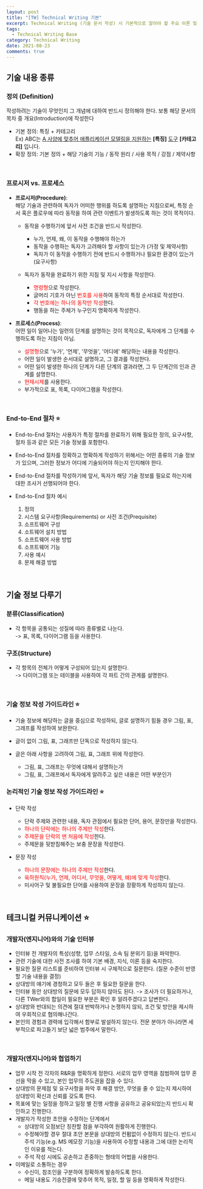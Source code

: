 ```yaml
---
layout: post
title: "[TW] Technical Writing 기본"
excerpt: Technical Writing (기술 문서 작성) 시 기본적으로 알아야 할 주요 이론 및 규칙 등에 관하여
tags:
  - Technical Writing Base
category: Technical Writing
date: 2021-08-23
comments: true
---
```


## 기술 내용 종류


### 정의 (Definition)

작성하려는 기술이 무엇인지 그 개념에 대하여 반드시 정의해야 한다. 보통 해당 문서의 목차 중 개요(Introduction)에 작성한다

- 기본 정의: 특징 + 카테고리 <br>
  Ex) ABC는 <U>A 사양에 맞추어 애플리케이션 모델링을 지원하는</U> **[특징]** <U>도구</U> **[카테고리]** 입니다.
- 확장 정의: 기본 정의 + 해당 기술의 기능 / 동작 원리 / 사용 목적 / 강점 / 제약사항

<br>

### 프로시저 vs. 프로세스

- **프로시저(Procedure)**:
  <Br> 해당 기술과 관련하여 독자가 어떠한 행위를 하도록 설명하는 지침으로써, 특정 순서 혹은 플로우에 따라 동작을 하여 관련 이벤트가 발생하도록 하는 것이 목적이다.
    - 동작을 수행하기에 앞서 사전 조건을 반드시 작성한다.
      - 누가, 언제, 왜, 이 동작을 수행해야 하는가
      - 동작을 수행하는 독자가 고려해야 할 사항이 있는가 (가정 및 제약사항)
      - 독자가 이 동작을 수행하기 전에 반드시 수행하거나 필요한 환경이 있는가 (요구사항)

    - 독자가 동작을 완료하기 위한 지침 및 지시 사항을 작성한다.
      - <span style="color:red">명령형</span>으로 작성한다.
      - 글머리 기호가 아닌 <span style="color:red">번호를 사용</span>하여 동작의 특정 순서대로 작성한다.
      - <span style="color:red">각 번호에는 하나의 동작만 작성</span>한다.
      - 행동을 하는 주체가 누구인지 명확하게 작성한다.

- **프로세스(Process)**:
  <Br> 어떤 일이 일어나는 일련의 단계를 설명하는 것이 목적으로, 독자에게 그 단계를 수행하도록 하는 지침이 아님.
    - <span style="color:red">설명형</span>으로 '누가', '언제', '무엇을', '어디에' 해당하는 내용을 작성한다.
    - 어떤 일이 발생한 순서대로 설명하고, 그 결과를 작성한다.
    - 어떤 일이 발생한 하나의 단계가 다른 단계의 결과라면, 그 두 단계간의 인과 관계를 설명한다.
    - <span style="color:red">현재시제</span>를 사용한다. 
    - 부가적으로 표, 목록, 다이어그램을 작성한다.

<br>

### End-to-End 절차 ⭐

- End-to-End 절차는 사용자가 특정 절차를 완료하기 위해 필요한 정의, 요구사항, 절차 등과 같은 모든 기술 정보를 포함한다.
- End-to-End 절차를 정확하고 명확하게 작성하기 위해서는 어떤 종류의 기술 정보가 있으며, 그러한 정보가 어디에 기술되어야 하는지 인지해야 한다.
- End-to-End 절차를 작성하기에 앞서, 독자가 해당 기술 정보를 필요로 하는지에 대한 조사거 선행되어야 한다.

- End-to-End 절차 예시
  1. 정의
  2. 시스템 요구사항(Requirements) or 사전 조건(Prequisite)
  3. 소프트웨어 구성
  4. 소트웨어 설치 방법
  5. 소프트웨어 사용 방법
  6. 소프트웨어 기능
  7. 사용 예시
  8. 문제 해결 방법

<br>

## 기술 정보 다루기


### 분류(Classification)
- 각 항목을 공통되는 성질에 따라 종류별로 나눈다.
  <br> -> 표, 목록, 다이어그램 등을 사용한다.

### 구조(Structure)
- 각 항목의 전체가 어떻게 구성되어 있는지 설명한다.
  <br> -> 다이어그램 또는 테이블을 사용하여 각 파트 간의 관계를 설명한다.

<br>

### 기술 정보 작성 가이드라인 ⭐

- 기술 정보에 해당하는 글을 중심으로 작성하되, 글로 설명하기 힘들 경우 그림, 표, 그래프를 작성하여 보완한다.

- 글이 없이 그림, 표, 그래프만 단독으로 작성하지 않는다.

- 글은 아래 사항을 고려하여 그림, 표, 그래프 위에 작성한다.
  - 그림, 표, 그래프는 무엇에 대해서 설명하는가
  - 그림, 표, 그래프에서 독자에게 알려주고 싶은 내용은 어떤 부분인가

### 논리적인 기술 정보 작성 가이드라인 ⭐

- 단락 작성
  - 단락 주제와 관련한 내용, 독자 관점에서 필요한 단어, 용어, 문장만을 작성한다.
  - <span style="color:red">하나의 단락에는 하나의 주제만 작성</span>한다.
  - <span style="color:red">주제문을 단락의 맨 처음에 작성</span>한다.
  - 주제문을 뒷받침해주는 보충 문장을 작성한다.

- 문장 작성
  - <span style="color:red">하나의 문장에는 하나의 주제만 작성</span>한다.
  - <span style="color:red">육하원칙(누가, 언제, 어디서, 무엇을, 어떻게, 왜)에 맞게 작성</span>한다.
  - 미사어구 및 불필요한 단어를 사용하여 문장을 장황하게 작성하지 않는다.

<Br>

## 테크니컬 커뮤니케이션 ⭐


### 개발자(엔지니어)와의 기술 인터뷰

 - 인터뷰 전 개발자의 특성(성향, 업무 스타일, 소속 팀 분위기 등)을 파악한다.
 - 관련 기술에 대한 사전 조사를 하여 기본 배경, 지식, 이론 등을 숙지한다.
 - 필요한 질문 리스트를 준비하여 인터뷰 시 구체적으로 질문한다. (질문 수준이 반영할 기술 내용을 결정)
 - 상대방의 얘기에 경청하고 모두 들은 후 필요한 질문을 한다.  
 - 인터뷰 동안 상대방의 질문에 모두 답하지 않아도 된다. -> 조사가 더 필요하거나, 다른 TWer와의 합일이 필요한 부분은 확인 후 알려주겠다고 답변한다.
- 상대방와 반대되는 의견에 절대 반박하거나 논쟁하지 않되, 조건 및 방안을 제시하여 우회적으로 협의해나간다.
- 본인의 경험과 경력에 입각해서 함부로 발설하지 않는다. 전문 분야가 아니라면 세부적으로 파고들기 보단 넓은 범주에서 말한다.

<br>

### 개발자(엔지니어)와 협업하기

- 업무 시작 전 각자의 R&R을 명확하게 정한다. 서로의 업무 영역을 침범하여 업무 혼선을 막을 수 있고, 본인 업무의 주도권을 잡을 수 있다.
- 상대방의 문제점 및 요구사항을 파악 후 해결 방안, 무엇을 줄 수 있는지 제시하여 상대방이 확신과 신뢰를 갖도록 한다.
- 목표에 맞는 일정을 정하고 일정 별 진행 사항을 공유하고 공유되었는지 반드시 확인하고 진행한다.
- 개발자가 작성한 초안을 수정하는 단계에서 
  - 상대방의 오점보단 칭찬할 점을 부각하여 원활하게 진행한다.
  - 수정해야할 경우 절대 초안 본문을 상대방의 컨펌없이 수정하지 않는다. 반드시 주석 기능(e.g. MS 메모장 기능)을 사용하여 수정할 내용과 그에 대한 논리적인 이유를 적는다.
  - 주석 작성 시에도 공손하고 존중하는 형태의 어법을 사용한다.
- 이메일로 소통하는 경우
  - 수신이, 참조인을 구분하여 정확하게 발송하도록 한다.
  - 메일 내용도 기승전결에 맞추어 목적, 일정, 할 일 등을 명확하게 작성한다.






